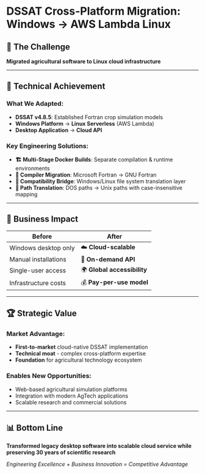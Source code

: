 # DSSAT Cross-Platform Migration: Windows → AWS Lambda Linux

## 🎯 **The Challenge**
**Migrated agricultural software to Linux cloud infrastructure**

---

## 🔧 **Technical Achievement**

### **What We Adapted:**
- **DSSAT v4.8.5**: Established Fortran crop simulation models
- **Windows Platform** → **Linux Serverless** (AWS Lambda)
- **Desktop Application** → **Cloud API**

### **Key Engineering Solutions:**
- **🏗️ Multi-Stage Docker Builds**: Separate compilation & runtime environments
- **🔄 Compiler Migration**: Microsoft Fortran → GNU Fortran
- **🌉 Compatibility Bridge**: Windows/Linux file system translation layer
- **📁 Path Translation**: DOS paths → Unix paths with case-insensitive mapping

---

## 💼 **Business Impact**

| **Before** | **After** |
|------------|-----------|
| Windows desktop only | ☁️ **Cloud-scalable** |
| Manual installations | 🚀 **On-demand API** |
| Single-user access | 🌍 **Global accessibility** |
| Infrastructure costs | 💰 **Pay-per-use model** |

---

## 🏆 **Strategic Value**

### **Market Advantage:**
- **First-to-market** cloud-native DSSAT implementation
- **Technical moat** - complex cross-platform expertise
- **Foundation** for agricultural technology ecosystem

### **Enables New Opportunities:**
- Web-based agricultural simulation platforms
- Integration with modern AgTech applications  
- Scalable research and commercial solutions

---

## 📊 **Bottom Line**
**Transformed legacy desktop software into scalable cloud service while preserving 30 years of scientific research**

*Engineering Excellence + Business Innovation = Competitive Advantage*
